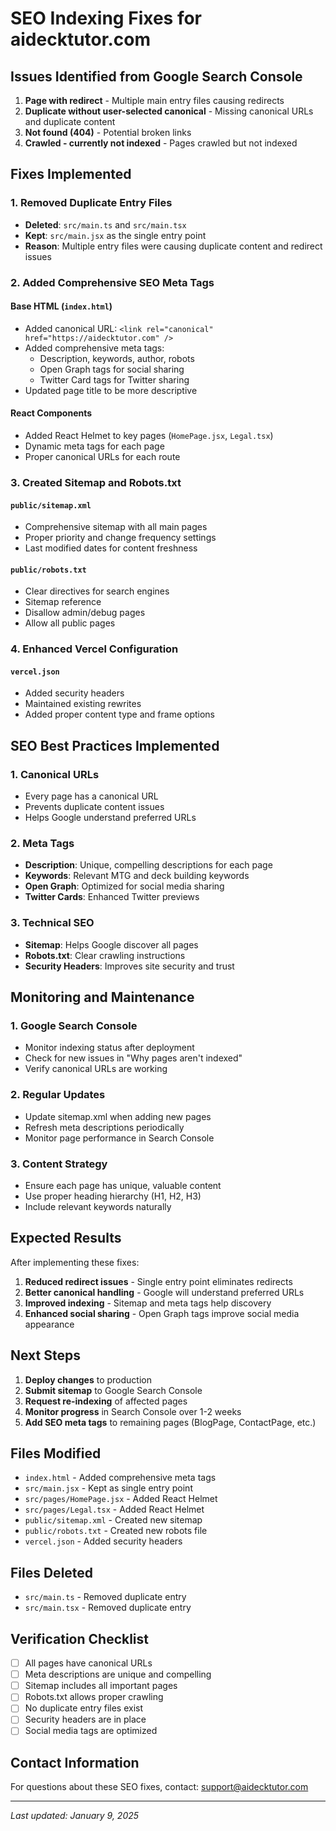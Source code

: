 # SEO Indexing Fixes for aidecktutor.com

## Issues Identified from Google Search Console

1. **Page with redirect** - Multiple main entry files causing redirects
2. **Duplicate without user-selected canonical** - Missing canonical URLs and duplicate content
3. **Not found (404)** - Potential broken links
4. **Crawled - currently not indexed** - Pages crawled but not indexed

## Fixes Implemented

### 1. Removed Duplicate Entry Files
- **Deleted**: `src/main.ts` and `src/main.tsx`
- **Kept**: `src/main.jsx` as the single entry point
- **Reason**: Multiple entry files were causing duplicate content and redirect issues

### 2. Added Comprehensive SEO Meta Tags

#### Base HTML (`index.html`)
- Added canonical URL: `<link rel="canonical" href="https://aidecktutor.com" />`
- Added comprehensive meta tags:
  - Description, keywords, author, robots
  - Open Graph tags for social sharing
  - Twitter Card tags for Twitter sharing
- Updated page title to be more descriptive

#### React Components
- Added React Helmet to key pages (`HomePage.jsx`, `Legal.tsx`)
- Dynamic meta tags for each page
- Proper canonical URLs for each route

### 3. Created Sitemap and Robots.txt

#### `public/sitemap.xml`
- Comprehensive sitemap with all main pages
- Proper priority and change frequency settings
- Last modified dates for content freshness

#### `public/robots.txt`
- Clear directives for search engines
- Sitemap reference
- Disallow admin/debug pages
- Allow all public pages

### 4. Enhanced Vercel Configuration

#### `vercel.json`
- Added security headers
- Maintained existing rewrites
- Added proper content type and frame options

## SEO Best Practices Implemented

### 1. Canonical URLs
- Every page has a canonical URL
- Prevents duplicate content issues
- Helps Google understand preferred URLs

### 2. Meta Tags
- **Description**: Unique, compelling descriptions for each page
- **Keywords**: Relevant MTG and deck building keywords
- **Open Graph**: Optimized for social media sharing
- **Twitter Cards**: Enhanced Twitter previews

### 3. Technical SEO
- **Sitemap**: Helps Google discover all pages
- **Robots.txt**: Clear crawling instructions
- **Security Headers**: Improves site security and trust

## Monitoring and Maintenance

### 1. Google Search Console
- Monitor indexing status after deployment
- Check for new issues in "Why pages aren't indexed"
- Verify canonical URLs are working

### 2. Regular Updates
- Update sitemap.xml when adding new pages
- Refresh meta descriptions periodically
- Monitor page performance in Search Console

### 3. Content Strategy
- Ensure each page has unique, valuable content
- Use proper heading hierarchy (H1, H2, H3)
- Include relevant keywords naturally

## Expected Results

After implementing these fixes:

1. **Reduced redirect issues** - Single entry point eliminates redirects
2. **Better canonical handling** - Google will understand preferred URLs
3. **Improved indexing** - Sitemap and meta tags help discovery
4. **Enhanced social sharing** - Open Graph tags improve social media appearance

## Next Steps

1. **Deploy changes** to production
2. **Submit sitemap** to Google Search Console
3. **Request re-indexing** of affected pages
4. **Monitor progress** in Search Console over 1-2 weeks
5. **Add SEO meta tags** to remaining pages (BlogPage, ContactPage, etc.)

## Files Modified

- `index.html` - Added comprehensive meta tags
- `src/main.jsx` - Kept as single entry point
- `src/pages/HomePage.jsx` - Added React Helmet
- `src/pages/Legal.tsx` - Added React Helmet
- `public/sitemap.xml` - Created new sitemap
- `public/robots.txt` - Created new robots file
- `vercel.json` - Added security headers

## Files Deleted

- `src/main.ts` - Removed duplicate entry
- `src/main.tsx` - Removed duplicate entry

## Verification Checklist

- [ ] All pages have canonical URLs
- [ ] Meta descriptions are unique and compelling
- [ ] Sitemap includes all important pages
- [ ] Robots.txt allows proper crawling
- [ ] No duplicate entry files exist
- [ ] Security headers are in place
- [ ] Social media tags are optimized

## Contact Information

For questions about these SEO fixes, contact: support@aidecktutor.com

---

*Last updated: January 9, 2025* 
